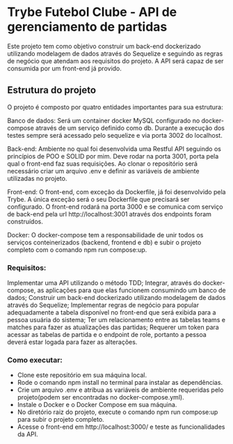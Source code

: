 # Trybe Futebol Clube - API de gerenciamento de partidas


Este projeto tem como objetivo construir um back-end dockerizado utilizando modelagem de dados através do Sequelize e seguindo as regras de negócio que atendam aos requisitos do projeto. A API será capaz de ser consumida por um front-end já provido.

## Estrutura do projeto
O projeto é composto por quatro entidades importantes para sua estrutura:

Banco de dados: Será um container docker MySQL configurado no docker-compose através de um serviço definido como db. Durante a execução dos testes sempre será acessado pelo sequelize e via porta 3002 do localhost.

Back-end: Ambiente no qual foi desenvolvida uma Restful API seguindo os princípios de POO e SOLID por mim. Deve rodar na porta 3001, porta pela qual o front-end faz suas requisições. Ao clonar o repositório será necessário criar um arquivo .env e definir as variáveis de ambiente utilizadas no projeto.

Front-end: O front-end, com exceção da Dockerfile, já foi desenvolvido pela Trybe. A única exceção será o seu Dockerfile que precisará ser configurado. O front-end rodará na porta 3000 e se comunica com serviço de back-end pela url http://localhost:3001 através dos endpoints foram construídos. 

Docker: O docker-compose tem a responsabilidade de unir todos os serviços conteinerizados (backend, frontend e db) e subir o projeto completo com o comando npm run compose:up. 

### Requisitos:
Implementar uma API utilizando o método TDD;
Integrar, através do docker-compose, as aplicações para que elas funcionem consumindo um banco de dados;
Construir um back-end dockerizado utilizando modelagem de dados através do Sequelize;
Implementar regras de negócio para popular adequadamente a tabela disponível no front-end que será exibida para a pessoa usuária do sistema;
Ter um relacionamento entre as tabelas teams e matches para fazer as atualizações das partidas;
Requerer um token para acessar as tabelas de partida e o endpoint de role, portanto a pessoa deverá estar logada para fazer as alterações.

### Como executar:
 - Clone este repositório em sua máquina local.
 - Rode o comando npm install no terminal para instalar as dependências.
 - Crie um arquivo .env e atribua as variáveis de ambiente requeridas pelo projeto(podem ser encontradas no docker-compose.yml).
 - Instale o Docker e o Docker Compose em sua máquina.
 - No diretório raiz do projeto, execute o comando npm run compose:up para subir o projeto completo.
 - Acesse o front-end em http://localhost:3000/ e teste as funcionalidades da API.

